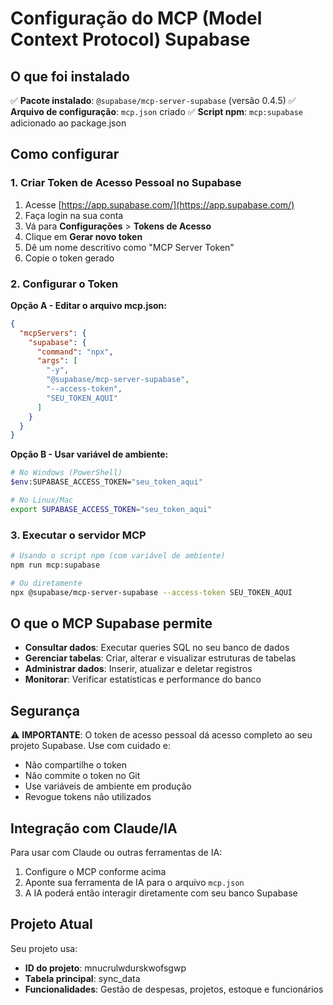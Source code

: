 # Configuração do MCP (Model Context Protocol) Supabase

## O que foi instalado

✅ **Pacote instalado**: `@supabase/mcp-server-supabase` (versão 0.4.5)
✅ **Arquivo de configuração**: `mcp.json` criado
✅ **Script npm**: `mcp:supabase` adicionado ao package.json

## Como configurar

### 1. Criar Token de Acesso Pessoal no Supabase

1. Acesse [https://app.supabase.com/](https://app.supabase.com/)
2. Faça login na sua conta
3. Vá para **Configurações** > **Tokens de Acesso**
4. Clique em **Gerar novo token**
5. Dê um nome descritivo como "MCP Server Token"
6. Copie o token gerado

### 2. Configurar o Token

**Opção A - Editar o arquivo mcp.json:**
```json
{
  "mcpServers": {
    "supabase": {
      "command": "npx",
      "args": [
        "-y",
        "@supabase/mcp-server-supabase",
        "--access-token",
        "SEU_TOKEN_AQUI"
      ]
    }
  }
}
```

**Opção B - Usar variável de ambiente:**
```bash
# No Windows (PowerShell)
$env:SUPABASE_ACCESS_TOKEN="seu_token_aqui"

# No Linux/Mac
export SUPABASE_ACCESS_TOKEN="seu_token_aqui"
```

### 3. Executar o servidor MCP

```bash
# Usando o script npm (com variável de ambiente)
npm run mcp:supabase

# Ou diretamente
npx @supabase/mcp-server-supabase --access-token SEU_TOKEN_AQUI
```

## O que o MCP Supabase permite

- **Consultar dados**: Executar queries SQL no seu banco de dados
- **Gerenciar tabelas**: Criar, alterar e visualizar estruturas de tabelas
- **Administrar dados**: Inserir, atualizar e deletar registros
- **Monitorar**: Verificar estatísticas e performance do banco

## Segurança

⚠️ **IMPORTANTE**: O token de acesso pessoal dá acesso completo ao seu projeto Supabase. Use com cuidado e:

- Não compartilhe o token
- Não commite o token no Git
- Use variáveis de ambiente em produção
- Revogue tokens não utilizados

## Integração com Claude/IA

Para usar com Claude ou outras ferramentas de IA:

1. Configure o MCP conforme acima
2. Aponte sua ferramenta de IA para o arquivo `mcp.json`
3. A IA poderá então interagir diretamente com seu banco Supabase

## Projeto Atual

Seu projeto usa:
- **ID do projeto**: mnucrulwdurskwofsgwp
- **Tabela principal**: sync_data
- **Funcionalidades**: Gestão de despesas, projetos, estoque e funcionários
